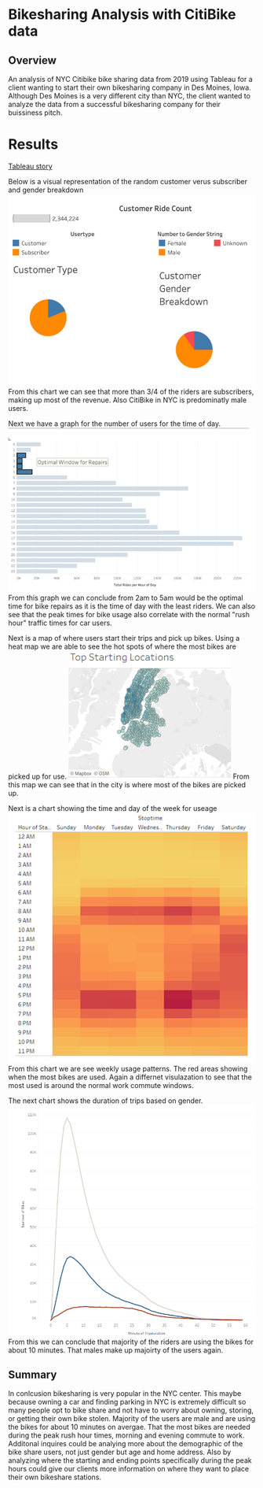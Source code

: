 # Bikesharing Analysis with CitiBike data
## Overview
An analysis of NYC Citibike bike sharing data from 2019 using Tableau for a client wanting to start their own bikesharing company in Des Moines, Iowa. Although Des Moines is a very different city than NYC, the client wanted to analyze the data from a successful bikesharing company for their buissiness pitch. 


# Results
[Tableau story](https://public.tableau.com/app/profile/nicole4916/viz/Bikesharing_16490522124120/Story1?publish=yes)

Below is a visual representation of the random customer verus subscriber and gender breakdown
![This is an image](https://github.com/fisher-n/bikesharing/blob/main/Customer.png)
From this chart we can see that more than 3/4 of the riders are subscribers, making up most of the revenue. Also CitiBike in NYC is predominatly male users.

Next we have a graph for the number of users for the time of day.
![This is an image](https://github.com/fisher-n/bikesharing/blob/main/repairs.png)
From this graph we can conclude from 2am to 5am would be the optimal time for bike repairs as it is the time of day with the least riders. We can also see that the peak times for bike usage also correlate with the normal "rush hour" traffic times for car users.

Next is a map of where users start their trips and pick up bikes. Using a heat map we are able to see the hot spots of where the most bikes are picked up for use. 
![This is an image](https://github.com/fisher-n/bikesharing/blob/main/Starting%20locations.png)
From this map we can see that in the city is where most of the bikes are picked up. 

Next is a chart showing the time and day of the week for useage
![This is an image](https://github.com/fisher-n/bikesharing/blob/main/weekdaytrips.png)
From this chart we are see weekly usage patterns. The red areas showing when the most bikes are used. Again a differnet visulazation to see that the most used is around the normal work commute windows. 

The next chart shows the duration of trips based on gender.
![This is an image](https://github.com/fisher-n/bikesharing/blob/main/Checkout.png)
From this we can conclude that majority of the riders are using the bikes for about 10 minutes. That males make up majoirty of the users again.

## Summary
In conlcusion bikesharing is very popular in the NYC center. This maybe because owning a car and finding parking in NYC is extremely difficult so many people opt to bike share and not have to worry about owning, storing, or getting their own bike stolen. Majority of the users are male and are using the bikes for about 10 minutes on avergae. That the most bikes are needed during the peak rush hour times, morning and evening commute to work. Additonal inquires could be analying more about the demographic of the bike share users, not just gender but age and home address. Also by analyzing where the starting and ending points specifically during the peak hours could give our clients more information on where they want to place their own bikeshare stations. 
